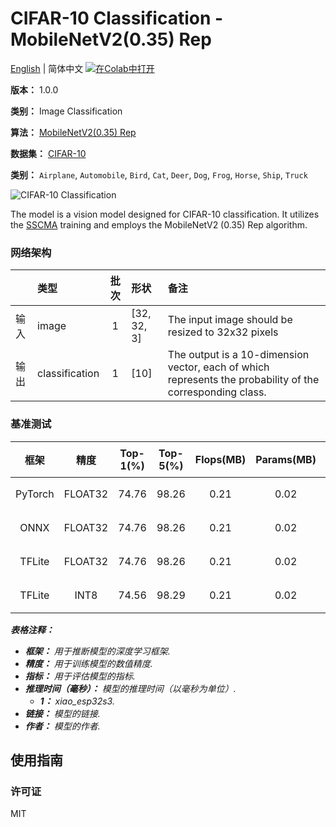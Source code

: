 # CIFAR-10 Classification - MobileNetV2(0.35) Rep

[English](../en/CIFAR-10_Classification_MobileNetV2(0.35)_Rep_32.md) | 简体中文 [![在Colab中打开](https://colab.research.google.com/assets/colab-badge.svg)](https://colab.research.google.com/github/seeed-studio/sscma-model-zoo/blob/refactor-auto-generate/notebooks/zh_CN/CIFAR-10_Classification_MobileNetV2(0.35)_Rep_32.ipynb)

**版本：** 1.0.0

**类别：** Image Classification

**算法：** [MobileNetV2(0.35) Rep](https://raw.githubusercontent.com/Seeed-Studio/SSCMA/main/configs/classification/mobnetv2_0.35_rep_1bx16_300e_cifar10.py)

**数据集：** [CIFAR-10](https://www.cs.toronto.edu/~kriz/cifar-10-python.tar.gz)

**类别：** `Airplane`, `Automobile`, `Bird`, `Cat`, `Deer`, `Dog`, `Frog`, `Horse`, `Ship`, `Truck`

![CIFAR-10 Classification](https://files.seeedstudio.com/sscma/static/cifar10_cls_0_35.png)

The model is a vision model designed for CIFAR-10 classification. It utilizes the [SSCMA](https://github.com/Seeed-Studio/SSCMA) training and employs the MobileNetV2 (0.35) Rep algorithm.

### 网络架构

|      | 类型           |  批次  | 形状        | 备注                                                                                                      |
|:-----|:---------------|:------:|:------------|:----------------------------------------------------------------------------------------------------------|
| 输入 | image          |   1    | [32, 32, 3] | The input image should be resized to 32x32 pixels                                                         |
| 输出 | classification |   1    | [10]        | The output is a 10-dimension vector, each of which represents the probability of the corresponding class. |
### 基准测试

|  框架   |  精度   |  Top-1(%)  |  Top-5(%)  |  Flops(MB)  |  Params(MB)  |  Inference(ms)   |                                                                                   下载                                                                                    |     作者     |
|:-------:|:-------:|:----------:|:----------:|:-----------:|:------------:|:----------------:|:-------------------------------------------------------------------------------------------------------------------------------------------------------------------------:|:------------:|
| PyTorch | FLOAT32 |   74.76    |   98.26    |    0.21     |     0.02     |        -         |  [链接](https://files.seeedstudio.com/sscma/model_zoo/classification/models/cifar10/mobilenetv2_0.35_cifar10_float32_sha1_229a650d3d6352349bbe09f27120b0ffaea03154.pth)   | Seeed Studio |
|  ONNX   | FLOAT32 |   74.76    |   98.26    |    0.21     |     0.02     |        -         |  [链接](https://files.seeedstudio.com/sscma/model_zoo/classification/models/cifar10/mobilenetv2_0.35_cifar10_float32_sha1_5de550613080ddb9e9c48917abae402b72fb1f7c.onnx)  | Seeed Studio |
| TFLite  | FLOAT32 |   74.76    |   98.26    |    0.21     |     0.02     |        -         | [链接](https://files.seeedstudio.com/sscma/model_zoo/classification/models/cifar10/mobilenetv2_0.35_cifar10_float32_sha1_8573efa98eb573ce709d0eeef97cac84a4a54442.tflite) | Seeed Studio |
| TFLite  |  INT8   |   74.56    |   98.29    |    0.21     |     0.02     | 13<sup>(1)</sup> |  [链接](https://files.seeedstudio.com/sscma/model_zoo/classification/models/cifar10/mobilenetv2_0.35_cifar10_int8_sha1_84561285cfef22718d41b93f81853143746293d8.tflite)   | Seeed Studio |

***表格注释：***

- ***框架：** 用于推断模型的深度学习框架.*
- ***精度：** 用于训练模型的数值精度.*
- ***指标：** 用于评估模型的指标.*
- ***推理时间（毫秒）：** 模型的推理时间（以毫秒为单位）.*
  - ***1：** xiao_esp32s3.*
- ***链接：** 模型的链接.*
- ***作者：** 模型的作者.*

## 使用指南

### 许可证

MIT


